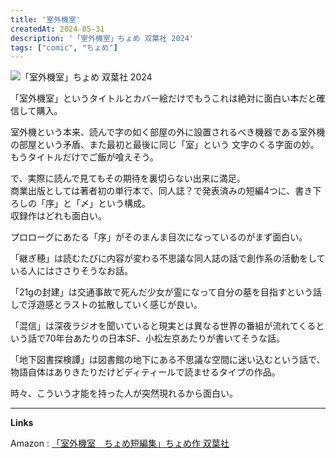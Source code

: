 ```yaml
---
title: '室外機室'
createdAt: 2024-05-31
description: '「室外機室」ちょめ 双葉社 2024'
tags: ["comic", "ちょめ"]
---
```


![「室外機室」ちょめ 双葉社 2024](https://i.gyazo.com/f08392c1f593f4c4bd761f36c22663bd.png)

「室外機室」というタイトルとカバー絵だけでもうこれは絶対に面白い本だと確信して購入。

室外機という本来、読んで字の如く部屋の外に設置されるべき機器である室外機の部屋という矛盾、また最初と最後に同じ「室」という
文字のくる字面の妙。もうタイトルだけでご飯が喰えそう。

で、実際に読んで見てもその期待を裏切らない出来に満足。  
商業出版としては著者初の単行本で、同人誌？で発表済みの短編4つに、書き下ろしの「序」と「〆」という構成。  
収録作はどれも面白い。


プロローグにあたる「序」がそのまんま目次になっているのがまず面白い。

「継ぎ穂」は読むたびに内容が変わる不思議な同人誌の話で創作系の活動をしている人にはささりそうなお話。

「21gの封建」は交通事故で死んだ少女が霊になって自分の墓を目指すという話しで浮遊感とラストの拡散していく感じが良い。

「混信」は深夜ラジオを聞いていると現実とは異なる世界の番組が流れてくるという話で70年台あたりの日本SF、小松左京あたりが書いてそうな話。

「地下図書探検譚」は図書館の地下にある不思議な空間に迷い込むという話で、物語自体はありきたりだけどディティールで読ませるタイプの作品。

時々、こういう才能を持った人が突然現れるから面白い。

---
**Links**

Amazon : [「室外機室　ちょめ短編集」ちょめ作 双葉社](https://www.amazon.co.jp/dp/4575440574?tag=booklogjp-item-22&linkCode=ogi&th=1&psc=1)
